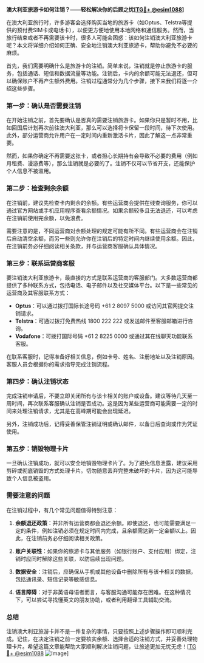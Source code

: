 **澳大利亚旅游卡如何注销？——轻松解决你的后顾之忧[[TG💪+ @esim1088](https://t.me/s/esim1088)]**

在澳大利亚旅行时，许多游客会选择购买当地的旅游卡（如Optus、Telstra等提供的预付费SIM卡或电话卡），以便更方便地使用本地网络和通信服务。然而，当旅行结束或者不再需要该卡时，很多人可能会困惑：该如何注销澳大利亚旅游卡呢？本文将详细介绍如何正确、安全地注销澳大利亚旅游卡，帮助你避免不必要的麻烦。

首先，我们需要明确什么是旅游卡的注销。简单来说，注销就是停止旅游卡的服务，包括通话、短信和数据流量等功能。注销后，卡内的余额可能无法退还，但可以确保账户不再产生额外费用。注销过程通常分为几个步骤，接下来我们将逐一介绍这些步骤。

### 第一步：确认是否需要注销

在开始注销之前，首先要确认是否真的需要注销旅游卡。如果你只是暂时不用，比如回国后计划再次前往澳大利亚，那么可以选择将卡保留一段时间，待下次使用。此外，部分运营商允许用户在一定时间内重新激活卡片，因此了解这一点非常重要。

然而，如果你确定不再需要这张卡，或者担心长期持有会导致不必要的费用（例如月租费、漫游费等），那么注销就是必要的了。注销不仅可以节省开支，还能保护个人信息不被滥用。

### 第二步：检查剩余余额

在注销前，建议先检查卡内剩余的余额。有些运营商会提供在线查询服务，你可以通过官方网站或手机应用程序查看余额情况。如果余额较多且无法退还，可以考虑在注销前使用完余额，以免浪费。

需要注意的是，不同运营商对余额处理的规定可能有所不同。有些运营商会在注销后自动清空余额，而另一些则允许你在注销后的特定时间内继续使用余额。因此，在注销前务必仔细阅读相关条款，并与运营商客服确认具体情况。

### 第三步：联系运营商客服

要注销澳大利亚旅游卡，最直接的方式是联系运营商的客服部门。大多数运营商都提供了多种联系方式，包括电话、电子邮件以及社交媒体平台。以下是一些常见的运营商及其客服联系方式：

- **Optus**：可以通过拨打国际长途号码 +61 2 8097 5000 或访问其官网提交注销请求。
- **Telstra**：可通过拨打免费热线 1800 222 222 或发送邮件至客服邮箱进行咨询。
- **Vodafone**：可拨打国际号码 +61 2 8225 0000 或通过其在线聊天功能联系客服。

在联系客服时，记得准备好相关信息，例如卡号、姓名、注册地址以及注销原因。客服人员会根据你的需求指导完成注销流程。

### 第四步：确认注销状态

完成注销申请后，不要立即关闭所有与该卡相关的账户或设备。建议等待几天至一周时间，再次联系客服确认注销是否成功。这是因为某些运营商可能需要一定的时间来处理注销请求，尤其是在高峰期可能会出现延迟。

另外，注销成功后，记得妥善保管注销证明或确认邮件，以备日后查询或作为凭证使用。

### 第五步：销毁物理卡片

一旦确认注销成功，就可以安全地销毁物理卡片了。为了避免信息泄露，建议采用剪碎或彻底销毁的方式处理卡片。切勿随意丢弃完整未破坏的卡片，因为这可能导致个人信息被盗用。

### 需要注意的问题

在注销过程中，有几个常见问题值得特别注意：

1. **余额退还政策**：并非所有运营商都会退还余额。即使退还，也可能需要满足一定的条件，例如注销必须在规定时间内完成，且余额需达到一定金额以上。因此，在注销前务必仔细阅读相关政策。

2. **账户关联性**：如果你的旅游卡与其他服务（如银行账户、支付应用）绑定，注销时应同时解除这些关联，以防后续出现问题。

3. **数据安全**：注销后，应确保从手机或其他设备中删除所有与该卡相关的数据，包括通讯录、短信记录等敏感信息。

4. **语言障碍**：对于非英语母语者而言，与客服沟通可能存在困难。在这种情况下，可以尝试寻找懂英文的朋友协助，或者利用翻译工具辅助交流。

### 总结

注销澳大利亚旅游卡并不是一件复杂的事情，只要按照上述步骤操作即可顺利完成。记住，在决定注销之前一定要核实余额、选择合适的注销方式，并妥善处理物理卡片。希望这篇文章能帮助大家顺利解决注销问题，让旅途更加无忧无虑！[[TG💪+ @esim1088](https://t.me/s/esim1088) ![Image](https://i.postimg.cc/4NQfJmqS/Snipaste-2025-05-13-00-14-12.png)]